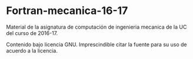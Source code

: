 # Fortran-mecanica-16-17
Material de la asignatura de computación de ingenieria mecanica de la UC del curso de 2016-17.

Contenido bajo licencia GNU. Imprescindible citar la fuente para su uso de acuerdo a la licencia.
